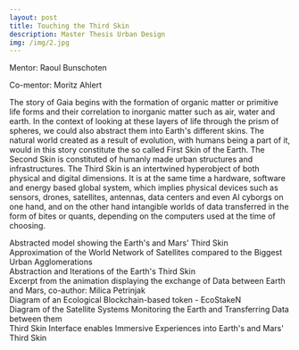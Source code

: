 ```yaml
---
layout: post
title: Touching the Third Skin
description: Master Thesis Urban Design
img: /img/2.jpg
---
```


Mentor: Raoul Bunschoten

Co-mentor: Moritz Ahlert

The story of Gaia begins with the formation of organic matter or primitive life forms and their correlation to inorganic matter such as air, water and earth. In the context of looking at these layers of life through the prism of spheres, we could also abstract them into Earth's different skins. The natural world created as a result of evolution, with humans being a part of it, would in this story constitute the so called First Skin of the Earth. The Second Skin is constituted of humanly made urban structures and infrastructures. The Third Skin is an intertwined hyperobject of both physical and digital dimensions. It is at the same time a hardware, software and energy based global system, which implies physical devices such as sensors, drones, satellites, antennas, data centers and even AI cyborgs on one hand, and on the other hand intangible worlds of data transferred in the form of bites or quants, depending on the computers used at the time of choosing.


<div class="img_row">
	<img class="col three" src="{{ site.baseurl }}/img/1.jpg" alt="" title="example image"/>
</div>
<div class="col three caption">
	Abstracted model showing the Earth's and Mars' Third Skin
</div>



<div class="img_row">
	<img class="col three" src="{{ site.baseurl }}/img/2-2.jpg" alt="" title="example image"/>
</div>
<div class="col three caption">
	Approximation of the World Network of Satellites compared to the Biggest Urban Agglomerations 
</div>



<div class="img_row">
	<img class="col three" src="{{ site.baseurl }}/img/3-1.jpg" alt="" title="example image"/>
</div>
<div class="col three caption">
	Abstraction and Iterations of the Earth's Third Skin 
</div>



<div class="img_row">
	<img class="col three" src="{{ site.baseurl }}/img/3.jpg" alt="" title="example image"/>
</div>
<div class="col three caption">
	Excerpt from the animation displaying the exchange of Data between Earth and Mars, co-author: Milica Petrinjak
</div>



<div class="img_row">
	<img class="col three" src="{{ site.baseurl }}/img/2-1.jpg" alt="" title="example image"/>
</div>
<div class="col three caption">
	Diagram of an Ecological Blockchain-based token - EcoStakeN
</div>



<div class="img_row">
	<img class="col three" src="{{ site.baseurl }}/img/4.jpg" alt="" title="example image"/>
</div>
<div class="col three caption">
	Diagram of the Satellite Systems Monitoring the Earth and Transferring Data between them
</div>



<div class="img_row">
	<img class="col three" src="{{ site.baseurl }}/img/5.jpg" alt="" title="example image"/>
</div>
<div class="col three caption">
	Third Skin Interface enables Immersive Experiences into Earth's and Mars' Third Skin
</div>